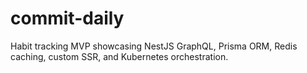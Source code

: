 # commit-daily

Habit tracking MVP showcasing NestJS GraphQL, Prisma ORM, Redis caching, custom SSR, and Kubernetes orchestration.
